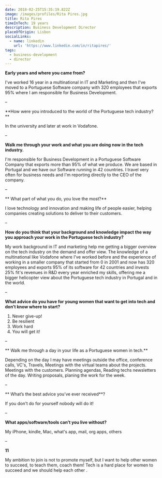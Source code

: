 ```yaml
---
date: 2018-02-25T15:35:19.822Z
image: /images/profiles/Rita Pires.jpg
title: Rita Pires
timeInTech: 19 years
description: Business Development Director
placeOfOrigin: Lisbon
socialLinks:
  - name: linkedin
    url: 'https://www.linkedin.com/in/ritapires/'
tags:
  - business-development
  - director
---
```

**Early years and where you came from?**


I've worked 16 year in a multinational in IT and Marketing and then I've moved to a Portuguese Software company with 320 employees that exports 95% where I am responsible for Business Development.

–

**How were you introduced to the world of the Portuguese tech industry?
**

In the university and later  at work in Vodafone.

–


**Walk me through your work and what you are doing now in the tech industry.**

I'm responsible for Business Development in a Portuguese Software Company that exports more than 95% of what we produce. We are based in Portugal and we have our Software running in 42  countries. I travel very often for business needs and I'm reporting directly to the CEO of the company.

–

**
What part of what you do, you love the most?**

I love technology and innovation and making life of people easier, helping companies creating solutions to deliver to their customers.

–

**How do you think that your background and knowledge impact the way you approach your work in the Portuguese tech industry?**

My work background in IT and marketing help me getting a bigger overview on the tech industry on the demand and offer view.  The knowledge of a multinational like Vodafone where I've worked before and the experience of working in  a smaller company that started from  0 in 2001 and now has 320 employees and exports 95% of its software for 42 countries and invests 25% fit's revenues in R&D every year enriched my skills, offering me a bigger helicopter view about the Portuguese tech industry in Portugal and in the world.


–


**What advice do you have for young women that want to get into tech and don’t know where to start?**

1. Never give-up!
2. Be resilient
3. Work hard
4. You will get it!

–

**
Walk me through a day in your life as a Portuguese women in tech.**

Depending on the day I may have meetings outside the office, conference calls, VC's, Travels, Meetings with the virtual teams about the projects. Meetings with the customers. Planning agendas, Reading techs newsletters of the day. Writing proposals, planing the work for the week.

–

**
What’s the best advice you’ve ever received**?

If you don't do for yourself nobody will do it!

–

**What apps/software/tools can’t you live without?**

My iPhone, kindle, Mac, what's app, mail, org apps, others

–

**11**

My ambition to join is not to promote myself, but I want to help other women to succeed, to teach them, coach them! Tech is a hard place for women to succeed and we should help each other .


